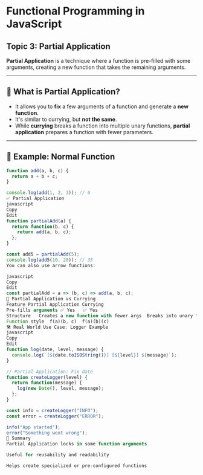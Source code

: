 # Functional Programming in JavaScript  
## Topic 3: Partial Application

**Partial Application** is a technique where a function is pre-filled with some arguments, creating a new function that takes the remaining arguments.

---

## 🔹 What is Partial Application?

- It allows you to **fix** a few arguments of a function and generate a **new function**.
- It's similar to currying, but **not the same**.
- While **currying** breaks a function into multiple unary functions, **partial application** prepares a function with fewer parameters.

---

## 🧠 Example: Normal Function
```javascript
function add(a, b, c) {
  return a + b + c;
}

console.log(add(1, 2, 3)); // 6
✅ Partial Application
javascript
Copy
Edit
function partialAdd(a) {
  return function(b, c) {
    return add(a, b, c);
  };
}

const add5 = partialAdd(5);
console.log(add5(10, 20)); // 35
You can also use arrow functions:

javascript
Copy
Edit
const partialAdd = a => (b, c) => add(a, b, c);
🔸 Partial Application vs Currying
Feature	Partial Application	Currying
Pre-fills arguments	✅ Yes	✅ Yes
Structure	Creates a new function with fewer args	Breaks into unary functions
Function style	f(a)(b, c)	f(a)(b)(c)
🛠 Real World Use Case: Logger Example
javascript
Copy
Edit
function log(date, level, message) {
  console.log(`[${date.toISOString()}] [${level}] ${message}`);
}

// Partial Application: Fix date
function createLogger(level) {
  return function(message) {
    log(new Date(), level, message);
  };
}

const info = createLogger("INFO");
const error = createLogger("ERROR");

info("App started");
error("Something went wrong");
🧾 Summary
Partial Application locks in some function arguments

Useful for reusability and readability

Helps create specialized or pre-configured functions

